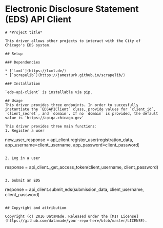 # Electronic Disclosure Statement (EDS) API Client

```
# *Project title*

This driver allows other projects to interact with the City of Chicago's EDS system.

## Setup

### Dependencies

* [`lxml`](https://lxml.de/)
* [`scrapelib`](https://jamesturk.github.io/scrapelib/)

### Installation

`eds-api-client` is installable via pip.

## Usage
This driver provides three endpoints. In order to succesfully instantiate the `EDSAPIClient` class, provide values for `client_id`, `client_secret`, and `domain`. If no `domain` is provided, the default value is `https://apiqa.chicago.gov`

This driver provides three main functions:
1. Register a user

```
new_user_response = api_client.register_user(registration_data,
                                             app_username=client_username,
                                             app_password=client_password)
```

2. Log in a user
```
response = api_client._get_access_token(client_username, client_password)
```

3. Submit an EDS
```
response = api_client.submit_eds(submission_data, client_username, client_password)
```

## Copyright and attribution

Copyright (c) 2016 DataMade. Released under the [MIT License](https://github.com/datamade/your-repo-here/blob/master/LICENSE).
```